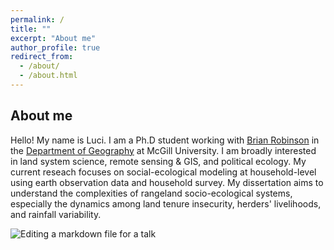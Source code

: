 ```yaml
---
permalink: /
title: ""
excerpt: "About me"
author_profile: true
redirect_from: 
  - /about/
  - /about.html
---
```


About me
------
Hello! My name is Luci. I am a Ph.D student working with [Brian Robinson]("http://www.brianerobinson.com") in the [Department of Geography]("https://www.mcgill.ca/geography/in") at McGill University. I am broadly interested in land system science, remote sensing & GIS, and political ecology. My current reseach focuses on social-ecological modeling at household-level using earth observation data and household survey. My dissertation aims to understand the complexities of rangeland socio-ecological systems, especially the dynamics among land tenure insecurity, herders' livelihoods, and rainfall variability.  


![Editing a markdown file for a talk](/images/editing-talk.png)
